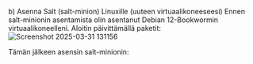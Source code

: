 b) Asenna Salt (salt-minion) Linuxille (uuteen virtuaalikoneeseesi)
Ennen salt-minionin asentamista olin asentanut Debian 12-Bookwormin virtuaalikoneelleni.
Aloitin päivittämällä paketit:
 ![Screenshot 2025-03-31 131156](https://github.com/user-attachments/assets/0200f545-200f-440f-8d88-92e15e9c95f3)

Tämän jälkeen asensin salt-minionin:
 
